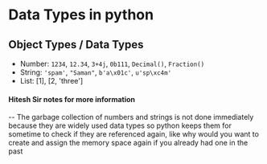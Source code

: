 # Data Types in python

## Object Types / Data Types

- Number: `1234`, `12.34`, `3+4j`, `0b111`, `Decimal()`, `Fraction()`
- String: `'spam'`, `"Saman"`, `b'a\x01c'`, `u'sp\xc4m'`
- List: [1], [2, 'three']

#### Hitesh Sir notes for more information

-- The garbage collection of numbers and strings is not done immediately because they are widely used data types so python keeps them for sometime to check if they are referenced again, like why would you want to create and assign the memory space again if you already had one in the past
